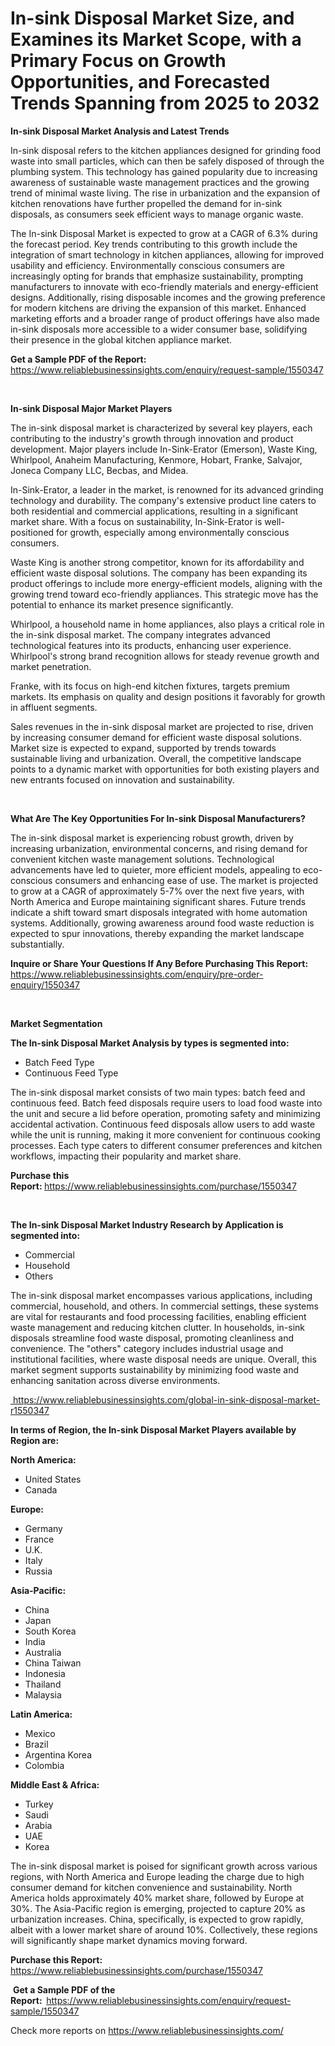 <p><h1>In-sink Disposal Market Size, and Examines its Market Scope, with a Primary Focus on Growth Opportunities, and Forecasted Trends Spanning from 2025 to 2032</h1></p><p><strong>In-sink Disposal Market Analysis and Latest Trends</strong></p>
<p><p>In-sink disposal refers to the kitchen appliances designed for grinding food waste into small particles, which can then be safely disposed of through the plumbing system. This technology has gained popularity due to increasing awareness of sustainable waste management practices and the growing trend of minimal waste living. The rise in urbanization and the expansion of kitchen renovations have further propelled the demand for in-sink disposals, as consumers seek efficient ways to manage organic waste.</p><p>The In-sink Disposal Market is expected to grow at a CAGR of 6.3% during the forecast period. Key trends contributing to this growth include the integration of smart technology in kitchen appliances, allowing for improved usability and efficiency. Environmentally conscious consumers are increasingly opting for brands that emphasize sustainability, prompting manufacturers to innovate with eco-friendly materials and energy-efficient designs. Additionally, rising disposable incomes and the growing preference for modern kitchens are driving the expansion of this market. Enhanced marketing efforts and a broader range of product offerings have also made in-sink disposals more accessible to a wider consumer base, solidifying their presence in the global kitchen appliance market.</p></p>
<p><strong>Get a Sample PDF of the Report:&nbsp;</strong> <a href="https://www.reliablebusinessinsights.com/enquiry/request-sample/1550347?utm_campaign=101&utm_medium=2&utm_source=Github&utm_content=ia&utm_term=27022025&utm_id=in-sink-disposal">https://www.reliablebusinessinsights.com/enquiry/request-sample/1550347</a></p>
<p>&nbsp;</p>
<p><strong>In-sink Disposal Major Market Players</strong></p>
<p><p>The in-sink disposal market is characterized by several key players, each contributing to the industry's growth through innovation and product development. Major players include In-Sink-Erator (Emerson), Waste King, Whirlpool, Anaheim Manufacturing, Kenmore, Hobart, Franke, Salvajor, Joneca Company LLC, Becbas, and Midea.</p><p>In-Sink-Erator, a leader in the market, is renowned for its advanced grinding technology and durability. The company's extensive product line caters to both residential and commercial applications, resulting in a significant market share. With a focus on sustainability, In-Sink-Erator is well-positioned for growth, especially among environmentally conscious consumers.</p><p>Waste King is another strong competitor, known for its affordability and efficient waste disposal solutions. The company has been expanding its product offerings to include more energy-efficient models, aligning with the growing trend toward eco-friendly appliances. This strategic move has the potential to enhance its market presence significantly.</p><p>Whirlpool, a household name in home appliances, also plays a critical role in the in-sink disposal market. The company integrates advanced technological features into its products, enhancing user experience. Whirlpool's strong brand recognition allows for steady revenue growth and market penetration.</p><p>Franke, with its focus on high-end kitchen fixtures, targets premium markets. Its emphasis on quality and design positions it favorably for growth in affluent segments.</p><p>Sales revenues in the in-sink disposal market are projected to rise, driven by increasing consumer demand for efficient waste disposal solutions. Market size is expected to expand, supported by trends towards sustainable living and urbanization. Overall, the competitive landscape points to a dynamic market with opportunities for both existing players and new entrants focused on innovation and sustainability.</p></p>
<p>&nbsp;</p>
<p><strong>What Are The Key Opportunities For In-sink Disposal Manufacturers?</strong></p>
<p><p>The in-sink disposal market is experiencing robust growth, driven by increasing urbanization, environmental concerns, and rising demand for convenient kitchen waste management solutions. Technological advancements have led to quieter, more efficient models, appealing to eco-conscious consumers and enhancing ease of use. The market is projected to grow at a CAGR of approximately 5-7% over the next five years, with North America and Europe maintaining significant shares. Future trends indicate a shift toward smart disposals integrated with home automation systems. Additionally, growing awareness around food waste reduction is expected to spur innovations, thereby expanding the market landscape substantially.</p></p>
<p><strong>Inquire or Share Your Questions If Any Before Purchasing This Report:</strong> <a href="https://www.reliablebusinessinsights.com/enquiry/pre-order-enquiry/1550347?utm_campaign=101&utm_medium=2&utm_source=Github&utm_content=ia&utm_term=27022025&utm_id=in-sink-disposal">https://www.reliablebusinessinsights.com/enquiry/pre-order-enquiry/1550347</a></p>
<p>&nbsp;</p>
<p><strong>Market Segmentation</strong></p>
<p><strong>The In-sink Disposal Market Analysis by types is segmented into:</strong></p>
<p><ul><li>Batch Feed Type</li><li>Continuous Feed Type</li></ul></p>
<p><p>The in-sink disposal market consists of two main types: batch feed and continuous feed. Batch feed disposals require users to load food waste into the unit and secure a lid before operation, promoting safety and minimizing accidental activation. Continuous feed disposals allow users to add waste while the unit is running, making it more convenient for continuous cooking processes. Each type caters to different consumer preferences and kitchen workflows, impacting their popularity and market share.</p></p>
<p><strong>Purchase this Report:&nbsp;</strong><a href="https://www.reliablebusinessinsights.com/purchase/1550347?utm_campaign=101&utm_medium=2&utm_source=Github&utm_content=ia&utm_term=27022025&utm_id=in-sink-disposal">https://www.reliablebusinessinsights.com/purchase/1550347</a></p>
<p>&nbsp;</p>
<p><strong>The In-sink Disposal Market Industry Research by Application is segmented into:</strong></p>
<p><ul><li>Commercial</li><li>Household</li><li>Others</li></ul></p>
<p><p>The in-sink disposal market encompasses various applications, including commercial, household, and others. In commercial settings, these systems are vital for restaurants and food processing facilities, enabling efficient waste management and reducing kitchen clutter. In households, in-sink disposals streamline food waste disposal, promoting cleanliness and convenience. The "others" category includes industrial usage and institutional facilities, where waste disposal needs are unique. Overall, this market segment supports sustainability by minimizing food waste and enhancing sanitation across diverse environments.</p></p>
<p><a href="https://www.reliablebusinessinsights.com/global-in-sink-disposal-market-r1550347?utm_campaign=101&utm_medium=2&utm_source=Github&utm_content=ia&utm_term=27022025&utm_id=in-sink-disposal">&nbsp;https://www.reliablebusinessinsights.com/global-in-sink-disposal-market-r1550347</a></p>
<p><strong>In terms of Region, the In-sink Disposal Market Players available by Region are:</strong></p>
<p>
    <p> <strong> North America: </strong>
        <ul>
            <li>United States</li>
            <li>Canada</li>
        </ul>
        </p> 
    <p> <strong> Europe: </strong>
        <ul>
            <li>Germany</li>
            <li>France</li>
            <li>U.K.</li>
            <li>Italy</li>
            <li>Russia</li>
        </ul>
        </p> 
    <p> <strong> Asia-Pacific: </strong>
        <ul>
            <li>China</li>
            <li>Japan</li>
            <li>South Korea</li>
            <li>India</li>
            <li>Australia</li>
            <li>China Taiwan</li>
            <li>Indonesia</li>
            <li>Thailand</li>
            <li>Malaysia</li>
        </ul>
        </p> 
    <p> <strong> Latin America: </strong>
        <ul>
            <li>Mexico</li>
            <li>Brazil</li>
            <li>Argentina Korea</li>
            <li>Colombia</li>
        </ul>
        </p> 
    <p> <strong> Middle East & Africa: </strong>
        <ul>
            <li>Turkey</li>
            <li>Saudi</li>
            <li>Arabia</li>
            <li>UAE</li>
            <li>Korea</li>
        </ul>
    </p>
    </p>
<p><p>The in-sink disposal market is poised for significant growth across various regions, with North America and Europe leading the charge due to high consumer demand for kitchen convenience and sustainability. North America holds approximately 40% market share, followed by Europe at 30%. The Asia-Pacific region is emerging, projected to capture 20% as urbanization increases. China, specifically, is expected to grow rapidly, albeit with a lower market share of around 10%. Collectively, these regions will significantly shape market dynamics moving forward.</p></p>
<p><strong>Purchase this Report: </strong><a href="https://www.reliablebusinessinsights.com/purchase/1550347?utm_campaign=101&utm_medium=2&utm_source=Github&utm_content=ia&utm_term=27022025&utm_id=in-sink-disposal">https://www.reliablebusinessinsights.com/purchase/1550347</a></p>
<p>&nbsp;<strong>Get a Sample PDF of the Report:&nbsp;&nbsp;</strong><a href="https://www.reliablebusinessinsights.com/enquiry/request-sample/1550347?utm_campaign=101&utm_medium=2&utm_source=Github&utm_content=ia&utm_term=27022025&utm_id=in-sink-disposal">https://www.reliablebusinessinsights.com/enquiry/request-sample/1550347</a></p>
<p><strong></strong></p>
<p>Check more reports on <a href="https://www.reliablebusinessinsights.com/?utm_campaign=101&utm_medium=2&utm_source=Github&utm_content=ia&utm_term=27022025&utm_id=in-sink-disposal">https://www.reliablebusinessinsights.com/</a></p>